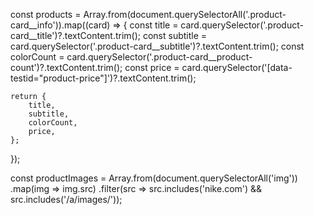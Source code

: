 const products = Array.from(document.querySelectorAll('.product-card__info')).map((card) => {
    const title = card.querySelector('.product-card__title')?.textContent.trim();
    const subtitle = card.querySelector('.product-card__subtitle')?.textContent.trim();
    const colorCount = card.querySelector('.product-card__product-count')?.textContent.trim();
    const price = card.querySelector('[data-testid="product-price"]')?.textContent.trim();
    
    return {
        title,
        subtitle,
        colorCount,
        price,
    };
});





const productImages = Array.from(document.querySelectorAll('img'))
  .map(img => img.src)
  .filter(src => src.includes('nike.com') && src.includes('/a/images/'));







